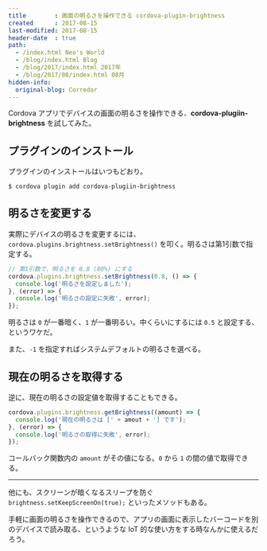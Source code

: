 ```yaml
---
title        : 画面の明るさを操作できる cordova-plugin-brightness
created      : 2017-08-15
last-modified: 2017-08-15
header-date  : true
path:
  - /index.html Neo's World
  - /blog/index.html Blog
  - /blog/2017/index.html 2017年
  - /blog/2017/08/index.html 08月
hidden-info:
  original-blog: Corredor
---
```


Cordova アプリでデバイスの画面の明るさを操作できる、__cordova-plugiin-brightness__ を試してみた。

## プラグインのインストール

プラグインのインストールはいつもどおり。

```bash
$ cordova plugin add cordova-plugiin-brightness
```

## 明るさを変更する

実際にデバイスの明るさを変更するには、`cordova.plugins.brightness.setBrightness()` を叩く。明るさは第1引数で指定する。

```javascript
// 第1引数で、明るさを 0.8 (80%) にする
cordova.plugins.brightness.setBrightness(0.8, () => {
  console.log('明るさを設定しました');
}, (error) => {
  console.log('明るさの設定に失敗', error);
});
```

明るさは `0` が一番暗く、`1` が一番明るい。中くらいにするには `0.5` と設定する、というワケだ。

また、`-1` を指定すればシステムデフォルトの明るさを選べる。

## 現在の明るさを取得する

逆に、現在の明るさの設定値を取得することもできる。

```javascript
cordova.plugins.brightness.getBrightness((amount) => {
  console.log('現在の明るさは [' + amout + '] です');
}, (error) => {
  console.log('明るさの取得に失敗', error);
});
```

コールバック関数内の `amount` がその値になる。`0` から `1` の間の値で取得できる。

---

他にも、スクリーンが暗くなるスリープを防ぐ `brightness.setKeepScreenOn(true);` といったメソッドもある。

手軽に画面の明るさを操作できるので、アプリの画面に表示したバーコードを別のデバイスで読み取る、というような IoT 的な使い方をする時なんかに使えるだろう。
